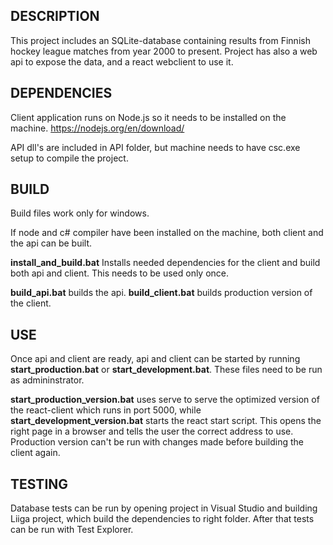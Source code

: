 DESCRIPTION
------------------

This project includes an SQLite-database containing results from Finnish hockey league matches from year 2000 to present. Project has also a web api
to expose the data, and a react webclient to use it. 

DEPENDENCIES
---------------

Client application runs on Node.js so it needs to be installed on the machine. https://nodejs.org/en/download/

API dll's are included in API folder, but machine needs to have csc.exe setup to compile the project.

BUILD
----------
Build files work only for windows.

If node and c# compiler have been installed on the machine, 
both client and the api can be built.

**install_and_build.bat** Installs needed dependencies for the client and build both api and client. This needs to be used only once.

**build_api.bat** builds the api. 
**build_client.bat** builds production version of the client.

USE
-----------
Once api and client are ready, api and client can be started by running **start_production.bat** or **start_development.bat**. 
These files need to be run as admininstrator.

**start_production_version.bat** uses serve to serve the optimized version of the react-client which runs in port 5000, 
while **start_development_version.bat** starts the react start script. This opens the right page in a browser and tells 
the user the correct address to use. Production version can't be run with changes made before building the client again.

TESTING
-----------
Database tests can be run by opening project in Visual Studio and building Liiga project, which build the dependencies to right folder. 
After that tests can be run with Test Explorer.